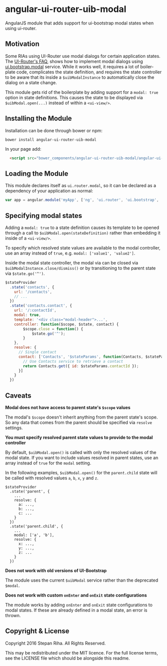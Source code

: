 angular-ui-router-uib-modal
===========================

AngularJS module that adds support for ui-bootstrap modal states when using ui-router.

Motivation
----------

Some RIAs using UI-Router use modal dialogs for certain application states.
The [UI-Router's FAQ](https://github.com/angular-ui/ui-router/wiki/Frequently-Asked-Questions#how-to-open-a-dialogmodal-at-a-certain-state),
shows how to implement modal dialogs using [ui.bootstrap.modal](http://angular-ui.github.io/bootstrap/#/modal) service.
While it works well,  it requires a lot of boiler-plate code, complicates the state definition, and requires the state
controller to be aware that its inside a `$uibModalInstance` to automatically close the dialog on a state change.
 
This module gets rid of the boilerplate by adding support for a `modal: true` option in state definitions.
 This causes the state to be displayed via `$uibModal.open(...)` instead of within a `<ui-view/>`.

Installing the Module
---------------------
Installation can be done through bower or npm:
``` shell
bower install angular-ui-router-uib-modal
```

In your page add:
```html
  <script src="bower_components/angular-ui-router-uib-modal/angular-ui-router-uib-modal.js"></script>
```

Loading the Module
------------------

This module declares itself as `ui.router.modal`, so it can be declared as a dependency of your application as normal:

```javascript
var app = angular.module('myApp', ['ng', 'ui.router', 'ui.bootstrap', 'ui.router.modal']);
```

Specifying modal states
-----------------------

Adding a `modal: true` to a state definition causes its template to be opened through a call to
 `$uibModal.open(stateDefinition)` rather than embedding it inside of a `<ui-view/>`.
 
To specify which resolved state values are available to the modal controller, use an array instead of `true`,
e.g. `modal: ['value1', 'value2']`.

Inside the modal state controller, the modal via can be closed via `$uibModalInstance.close/dismiss()` or by 
transitioning to the parent state via `$state.go('^')`.


```javascript
$stateProvider
  .state('contacts', {
    url: '/contacts',
    // ...
  })
  .state('contacts.contact', {
    url: '/:contactId',
    modal: true,
    template: '<div class="modal-header">...',
    controller: function($scope, $state, contact) {
		$scope.close = function() {
			$state.go('^');
		}
    },
    resolve: {
      // Single contact
      contact: ['Contacts', '$stateParams', function(Contacts, $stateParams) {
        // Use Contacts service to retrieve a contact
        return Contacts.get({ id: $stateParams.contactId });
      }]
    }
  })
```

Caveats
-------

**Modal does not have access to parent state's `$scope` values**

The modal's `$scope` doesn't inherit anything from the parent state's scope.  So any
data that comes from the parent should be specified via `resolve` settings.

**You must specify resolved parent state values to provide to the modal controller**

By default, `$uibModal.open()` is called with only the resolved values of the modal state.  If you want to include
values resolved in parent states, use an array instead of `true` for the `modal` setting.

In the following examples, `$uibModal.open()` for the `parent.child` state will be called with resolved values
`a`, `b`, `x`, `y` and `z`.

```
$stateProvider
  .state('parent', {
    ...
    resolve: {
      a: ...,
      b: ...,
      c: ...
    }
  })
  .state('parent.child', {
    ...
    modal: ['a', 'b'],
    resolve: {
      x: ...,
      y: ...,
      z: ...
    }
  })
```
                                   
**Does not work with old versions of UI-Bootstrap**

The module uses the current `$uibModal` service rather than the deprecated `$modal`.

**Does not work with custom `onEnter` and `onExit` state configurations**
 
The module works by adding `onEnter` and `onExit` state configurations to modal states.
If these are already defined in a modal state, an error is thrown.

Copyright & License
-------------------

Copyright 2016 Stepan Riha. All Rights Reserved.

This may be redistributed under the MIT licence. For the full license terms, see the LICENSE file which
should be alongside this readme.
